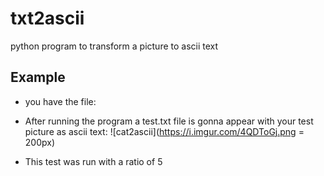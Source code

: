 # txt2ascii
python program to transform a picture to ascii text

## Example 

* you have the file:

* After running the program a test.txt file is gonna appear with your test picture as ascii text: 
![cat2ascii](https://i.imgur.com/4QDToGj.png = 200px)

* This test was run with a ratio of 5
